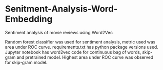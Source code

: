 # Senitment-Analysis-Word-Embedding
Sentiment analysis of movie reviews using Word2Vec

Random forest classifier was used for sentiment analysis, metric used was area under ROC curve.
requirements.txt has python package versions used.
Jupyter notebook has word2vec code for continuous bag of words, skip-gram and pretrained model.  Highest area under ROC curve was observed for skip-gram model.
